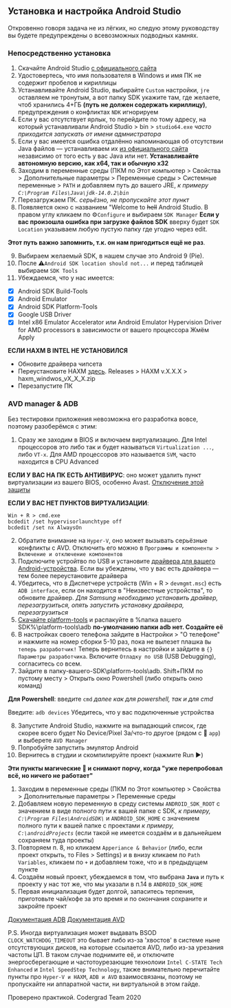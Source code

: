 ## Установка и настройка Android Studio

Откровенно говоря задача не из лёгких, но следую этому руководству вы будете предупреждены о всевозможных подводных камнях.

### Непосредственно установка

1. Скачайте Android Studio [c официального сайта](https://developer.android.com/studio)
2. Удостовертесь, что имя пользователя в Windows и имя ПК не содержит пробелов и кириллицы
3. Устанавливайте Android Studio, выбирайте `Custom` настройки, `jre` оставляем не тронутым, а вот папку SDK укажите там, где желаете, чтоб хранились 4+ГБ **(путь не должен содержать кириллицу)**, предупреждения о конфликтах `NDK` игнорируем
4. Если у вас отсутствует ярлык, то перейдите по тому адресу, на который устанавливали Android Studio > bin > `studio64.exe` *часто приходится запускать от имени адмнистратора*
5. Если у вас имеется ошибка отдалённо напоминающая об отсутствии Java файлов — устанавливаем их [из официального сайта](https://www.java.com/ru/download/manual.jsp) независимо от того есть у вас Java или нет. **Устанавливайте автономную версию, как х64, так и обычную x32**
6. Заходим в переменные среды (ПКМ по Этот компьютер > Свойства > Дополнительные параметры > Переменные среды > Системные переменные > `PATH` и добавляем путь до вашего JRE, *к примеру `C:\Program Files\Java\jdk-14.0.2\bin`*
7. Перезагружаем ПК. *серьёзно, не пропускайте этот пункт*
8. Появляется окно с названием "Welcome to ~~hell~~ Android Studio. В правом углу кликаем по :gear:`Configure` и выбираем `SDK Manager`
**Если у вас произошла ошибка при загрузке файлов SDK** вверху будет `SDK Location` указываем любую пустую папку где угодно через edit. 

**Этот путь важно запомнить, т.к. он нам пригодиться ещё не раз**.

9. Выбираем желаемый SDK, в нашем случае это Android 9 (Pie).
10. После :warning:`Android SDK location should not...` и перед таблицей выбираем `SDK Tools`
11. Убеждаемся, что у нас имеется:

  - [x] Android SDK Build-Tools
  - [x] Android Emulator
  - [x] Android SDK Platform-Tools
  - [x] Google USB Driver
  - [x] Intel x86 Emulator Accelerator или Android Emulator Hypervision Driver for AMD processors в зависимости от вашего процессора
  Жмём Apply
  
  **ЕСЛИ HAXM В INTEL НЕ УСТАНОВИЛСЯ**
  - Обновите драйвера чипсета
  - Переустановите HAXM [здесь](https://github.com/intel/haxm). Releases > HAXM v.X.X.X > haxm_windwos_vX_X_X.zip
  - Перезапустите ПК

### AVD manager & ADB

Без тестировки приложения невозможна его разработка вовсе, поэтому разоберёмся с этим:

1. Сразу же заходим в BIOS и включаем виртуализацию. Для Intel процессоров это либо так и будет называться `Virtualization ...`, либо `VT-x`.
Для AMD процессоров это называется `SVM`, часто находится в CPU Advanced

**ЕСЛИ У ВАС НА ПК ЕСТЬ АНТИВИРУС**: оно может удалить пункт виртуализации из вашего BIOS, особенно Avast. [Отключение этой защиты](https://support.bluestacks.com/hc/en-us/articles/115004129743-How-can-I-configure-my-antivirus-software-to-improve-performance-of-BlueStacks-4-)

**ЕСЛИ У ВАС НЕТ ПУНКТОВ ВИРТУАЛИЗАЦИИ**: 

```
Win + R > cmd.exe
bcdedit /set hypervisorlaunchtype off
bcdedit /set nx AlwaysOn
```

2. Обратите внимание на `Hyper-V`, оно может вызывать серьёзные конфликты с AVD. Отключить его можно в `Программы и компоненты > Включение и отключение компонентов`
3. Подключите устройтво по USB и установите [драйвера для вашего Android-устройства](https://developer.android.com/studio/run/oem-usb#Drivers). Если вы убеждены, что у вас есть драйвера — тем более переустановите драйвера 
4. Убедитесь, что в Диспетчере устройств (Win + R > `devmgmt.msc`) есть `ADB interface`, если он находится в "Неизвестные устройства", то обновите драйвер. *Для Samsung необходимо установить драйвер, перезагрузиться, опять запустить установку драйвера, перезагрузиться*
5. [Скачайте platform-tools](https://developer.android.com/studio/releases/platform-tools) и распакуйте в %папка вашего SDK%\platform-tools\adb **по-умолчанию папки adb нет. Создайте её**
6. В настройках своего телефона зайдите в Настройки > "О телефоне" и нажмите на номер сборки 5-10 раз, пока не вылезет плашка `Вы теперь разработчик!`
Теперь вернитесь в настройки и зайдите в `{} Параметры разработчика`. Включите `Отладку по USB` (USB Debugging), согласитесь со всем.
7. Зайдите в папку-вашего-SDK\platform-tools\adb. Shift+ПКМ по пустому месту > Открыть окно Powershell (либо открыть окно команд)


**Для Powershell**: введите `cmd`
*далее как для powershell, так и для cmd*

Введите: `adb devices`
Убедитесь, что у вас подключенные устройства

8. Запустите Android Studio, нажмите на выпадающий список, где скорее всего будет No Device/Pixel 3a/что-то другое (рядом с :hammer: `app`) и выберете `AVD Manager`
9. Попробуйте запустить эмулятор Android
10. Вернитесь в студии и скомпилируйте проект (нажмите Run :arrow_forward:)

**Эти пункты магические :mage: и снимают порчу, когда "уже перепробовал всё, но ничего не работает"**

1. Заходим в переменные среды (ПКМ по Этот компьютер > Свойства > Дополнительные параметры > Переменные среды
2. Добавляем новую переменную в среду системы `ANDROID_SDK_ROOT` с значением в виде полного пути к вашей папке с SDK, *к примеру, `C:\Program Files\AndroidSDK\`* и `ANDROID_SDK_HOME` с значением полного пути к вашей папке с проектами *к примеру, `C:\androidProjects`* (если такой не имеется создаём и в дальнейшем сохраняем туда проекты)
3. Повторяем п. 8, но кликаем `Apperiance & Behavior` (либо, если проект открыть, то Files > Settings) и в внизу кликаем по `Path Variables`, кликаем по `+` и добавляем тоже, что и в предыдущем пункте
4. Создаём новый проект, убеждаемся в том, что выбрана **`Java`** и путь к проекту у нас тот же, что мы указали в п.14 в `ANDROID_SDK_HOME`
5. Первая инициализация будет долгой, запаситесь терпения, приготовьте чай/кофе за это время и по окончания сохраните и закройте проект

[Документация ADB](https://developer.android.com/studio/run/device#connect)
[Документация AVD](https://developer.android.com/studio/run/managing-avds)

P.S. Иногда виртуализация может выдавать BSOD `CLOCK_WATCHDOG_TIMEOUT` это бывает либо из-за 'хвостов' в системе ныне отсутствующих дисков, на которые ссылается AVD, либо из-за урезания частоты ЦП. В таком случае поднимите её, и отключите энергосберегающие и частотоурезающие технолоии `Intel C-STATE Tech Enhanced` и `Intel SpeedStep Technology`, также внимательно перечитайте пункты про `Hyper-V и HAXM`, `ADB и AVD` взаимосвязаны, поэтому не пропускайте ни аппаратной части, ни виртуальной в этом гайде.

Проверено практикой. Codergrad Team 2020
